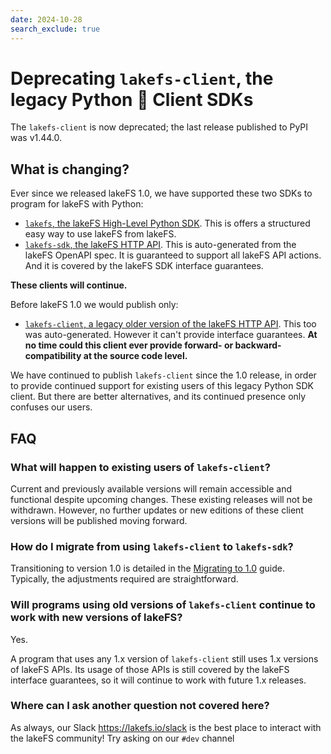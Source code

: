 ```yaml
---
date: 2024-10-28
search_exclude: true
---
```


# Deprecating `lakefs-client`, the legacy Python 🐍 Client SDKs

The `lakefs-client` is now deprecated; the last release published to PyPI was v1.44.0.

## What is changing?

Ever since we released lakeFS 1.0, we have supported these two SDKs to program for lakeFS with Python:
- [`lakefs`, the lakeFS High-Level Python SDK][pypi-lakefs-hi-lvl].  This is offers a structured easy way to use lakeFS from lakeFS.
- [`lakefs-sdk`, the lakeFS HTTP API][pypi-lakefs-sdk].  This is
  auto-generated from the lakeFS OpenAPI spec.  It is guaranteed to support
  all lakeFS API actions.  And it is covered by the lakeFS SDK interface
  guarantees.

**These clients will continue.**

Before lakeFS 1.0 we would publish only:

- [`lakefs-client`, a legacy older version of the lakeFS HTTP API][pypi-lakefs-legacy].
  This too was auto-generated. However it can't provide interface guarantees.
  **At no time could this client ever provide forward- or backward- compatibility at the source code level.**  

We have continued to publish `lakefs-client` since the 1.0 release, in order
to provide continued support for existing users of this legacy Python SDK
client. But there are better alternatives, and its continued presence only
confuses our users.

## FAQ

### What will happen to existing users of `lakefs-client`?

Current and previously available versions will remain accessible and functional despite upcoming changes.
These existing releases will not be withdrawn.
However, no further updates or new editions of these client versions will be published moving forward.

### How do I migrate from using `lakefs-client` to `lakefs-sdk`?

Transitioning to version 1.0 is detailed in the [Migrating to 1.0][lakefs-py-migration] guide.
Typically, the adjustments required are straightforward.

### Will programs using old versions of `lakefs-client` continue to work with new versions of lakeFS?

Yes.

A program that uses any 1.x version of `lakefs-client` still uses 1.x
versions of lakeFS APIs.  Its usage of those APIs is still covered by the
lakeFS interface guarantees, so it will continue to work with future 1.x
releases.

### Where can I ask another question not covered here?

As always, our Slack https://lakefs.io/slack is the best place to interact
with the lakeFS community!  Try asking on our `#dev` channel


[pypi-lakefs-hi-lvl]:  https://pypi.org/project/lakefs/
[pypi-lakefs-sdk]:  https://pypi.org/project/lakefs-sdk/
[pypi-lakefs-legacy]:  https://pypi.org/project/lakefs-client/
[lakefs-py-migration]:  https://docs.lakefs.io/project/code-migrate-1.0-sdk.html#migrating-sdk-code-for-python
